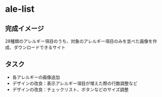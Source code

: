 # ale-list

## 完成イメージ

28種類のアレルギー項目のうち、対象のアレルギー項目のみを並べた画像を作成、ダウンロードできるサイト

## タスク

* 各アレルギーの画像追加
* デザインの改良：表示アレルギー項目が増えた際の行数調整など
* デザインの改良：チェックリスト、ボタンなどのサイズ調整
